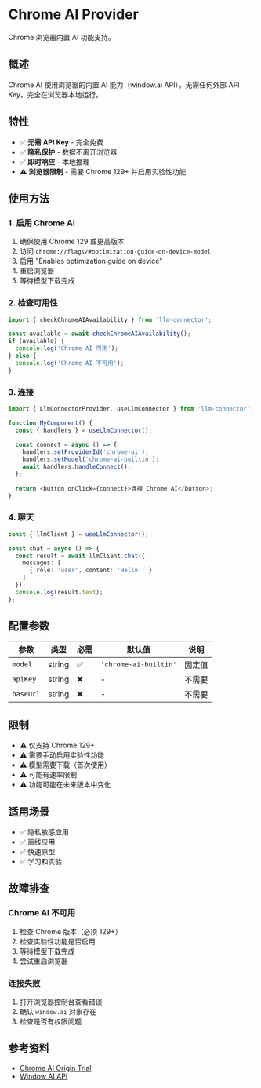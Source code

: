 # Chrome AI Provider

Chrome 浏览器内置 AI 功能支持。

## 概述

Chrome AI 使用浏览器的内置 AI 能力（window.ai API），无需任何外部 API Key，完全在浏览器本地运行。

## 特性

- ✅ **无需 API Key** - 完全免费
- ✅ **隐私保护** - 数据不离开浏览器
- ✅ **即时响应** - 本地推理
- ⚠️ **浏览器限制** - 需要 Chrome 129+ 并启用实验性功能

## 使用方法

### 1. 启用 Chrome AI

1. 确保使用 Chrome 129 或更高版本
2. 访问 `chrome://flags/#optimization-guide-on-device-model`
3. 启用 "Enables optimization guide on device"
4. 重启浏览器
5. 等待模型下载完成

### 2. 检查可用性

```typescript
import { checkChromeAIAvailability } from 'llm-connector';

const available = await checkChromeAIAvailability();
if (available) {
  console.log('Chrome AI 可用');
} else {
  console.log('Chrome AI 不可用');
}
```

### 3. 连接

```typescript
import { LlmConnectorProvider, useLlmConnector } from 'llm-connector';

function MyComponent() {
  const { handlers } = useLlmConnector();
  
  const connect = async () => {
    handlers.setProviderId('chrome-ai');
    handlers.setModel('chrome-ai-builtin');
    await handlers.handleConnect();
  };
  
  return <button onClick={connect}>连接 Chrome AI</button>;
}
```

### 4. 聊天

```typescript
const { llmClient } = useLlmConnector();

const chat = async () => {
  const result = await llmClient.chat({
    messages: [
      { role: 'user', content: 'Hello!' }
    ]
  });
  console.log(result.text);
};
```

## 配置参数

| 参数 | 类型 | 必需 | 默认值 | 说明 |
|------|------|------|--------|------|
| `model` | string | ✅ | `'chrome-ai-builtin'` | 固定值 |
| `apiKey` | string | ❌ | - | 不需要 |
| `baseUrl` | string | ❌ | - | 不需要 |

## 限制

- ⚠️ 仅支持 Chrome 129+
- ⚠️ 需要手动启用实验性功能
- ⚠️ 模型需要下载（首次使用）
- ⚠️ 可能有速率限制
- ⚠️ 功能可能在未来版本中变化

## 适用场景

- ✅ 隐私敏感应用
- ✅ 离线应用
- ✅ 快速原型
- ✅ 学习和实验

## 故障排查

### Chrome AI 不可用
1. 检查 Chrome 版本（必须 129+）
2. 检查实验性功能是否启用
3. 等待模型下载完成
4. 尝试重启浏览器

### 连接失败
1. 打开浏览器控制台查看错误
2. 确认 `window.ai` 对象存在
3. 检查是否有权限问题

## 参考资料

- [Chrome AI Origin Trial](https://developer.chrome.com/docs/ai/built-in)
- [Window AI API](https://github.com/windowai/window.ai)
